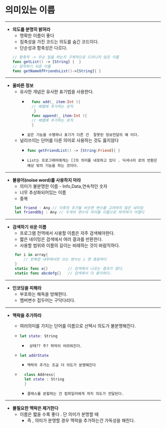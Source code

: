 # 의미있는 이름
---
+  **의도를 분명히 밝혀라**
    - 명확한 이름이 좋다
    - 짐축성을 가진 코드는 의도를 숨긴 코드이다. 
    - 단순성과 함축성은 다르다.
    ```swift
    // 함축적 -> 무슨 일을 하는지 구체적으로 드러나지 않은 이름
    func getList() -> [String] {  }
    // 짐작하기 쉬운 이름
    func getNameOfFriendsList()->[String]{ }
    ```
--- 
+  **올바른 정보**
    - 유사한 개념은 유사한 표기법을 사용한다.
       -  ```swift
            func add(_ item:Int ){
            // 배열에 추가하는 로직
             }
            func append(_ item:Int ){
            // 배열에 추가하는 로직
            }
          ```
      - `같은 기능을 수행하나 표기가 다른 건  잘못된 정보전달의 예 이다.`
     - 널리쓰이는 단어를 다른 의미로 사용하는 것도 옳지않다
        -   ```swift
            func getFriendList() -> [String:Friend]{ }        
            ```
         - `List는 프로그래머에게는 []의 의미를 내포하고 있다 . 딕셔너리 로의 반환은 예상 밖의 기능을 하는 것이다.`
---
+  **불용어(noise word)를 사용하지 마라**
    - 의미가 불분명한 이름 - Info,Data,연속적인 숫자
    - 너무 추상화되어있는 이름 
    - 중복
    ```swift
     let friend : Any // 이후의 추가될 비슷한 변수를 고려하지 않은 네이밍
     let friendObj : Any // 두개의 변수의 차이를 이름으로 파악하기 어렵다
    ```
 ---   
+  **검색하기 쉬운 이름**
    - 프로그램 전역에서 사용할 이름은 자주 검색해야한다.
    - 짧은 네이밍은 검색에서 여러 결과를 반환한다.
    - 사용할 범위와 이름의 길이는 비례하는 것이 바람직하다.
    ```swift
     for i in array{
         // 반복문 내부에서만 쓰는 변수는 i 면 충분하다
     }
     static func a{}         // 검색에서 나오는 결과가 많다.
     static func abcdefg{}   // 검색에서 더 용이하다.
    ```
---
+  **인코딩을 피해라**
    - 부호화는 해독을 방해한다.
    - 멤버변수 접두어는 구닥다리다.
---
+  **맥락을 추가하라**
    - 여러의미를 가지는 단어를 이름으로 선택시 의도가 불분명해진다.
    - ```swift
      let state: String  
      ```
      - ` 상태?? 주? 파악이 어려워진다.` 
   -  ```swift
      let addrState 
      ```
      - `맥락의 추가는 조금 더 의도가 분명해진다`

    - ```swift
        class Address{
        let state : String 
        }
        ```
       - `클래스를 분할하는 건 컴파일러에게 까지 의도가 전달된다.`
---
+  **불필요한 맥락은 제거한다**
   - 이름은 짧을 수록 좋다 . 단 의미가 분명할 때 
     - 즉 , 의미가 분명할 경우 맥락을 추가하는건 가독성을 해친다.  
